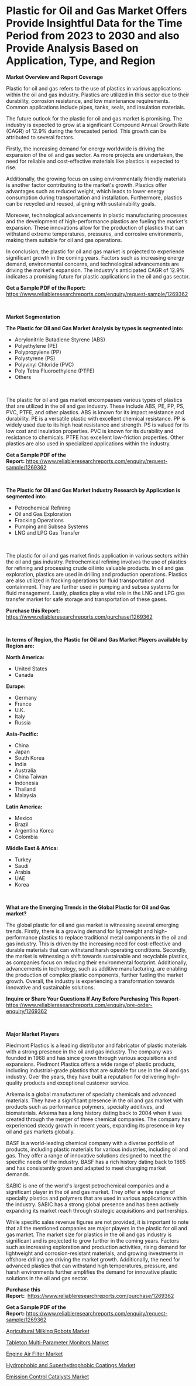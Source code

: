 <p><h1>Plastic for Oil and Gas Market Offers Provide Insightful Data for the Time Period from 2023 to 2030 and also Provide Analysis Based on Application, Type, and Region</h1></p><p><strong>Market Overview and Report Coverage</strong></p>
<p><p>Plastic for oil and gas refers to the use of plastics in various applications within the oil and gas industry. Plastics are utilized in this sector due to their durability, corrosion resistance, and low maintenance requirements. Common applications include pipes, tanks, seals, and insulation materials.</p><p>The future outlook for the plastic for oil and gas market is promising. The industry is expected to grow at a significant Compound Annual Growth Rate (CAGR) of 12.9% during the forecasted period. This growth can be attributed to several factors.</p><p>Firstly, the increasing demand for energy worldwide is driving the expansion of the oil and gas sector. As more projects are undertaken, the need for reliable and cost-effective materials like plastics is expected to rise.</p><p>Additionally, the growing focus on using environmentally friendly materials is another factor contributing to the market's growth. Plastics offer advantages such as reduced weight, which leads to lower energy consumption during transportation and installation. Furthermore, plastics can be recycled and reused, aligning with sustainability goals.</p><p>Moreover, technological advancements in plastic manufacturing processes and the development of high-performance plastics are fueling the market's expansion. These innovations allow for the production of plastics that can withstand extreme temperatures, pressures, and corrosive environments, making them suitable for oil and gas operations.</p><p>In conclusion, the plastic for oil and gas market is projected to experience significant growth in the coming years. Factors such as increasing energy demand, environmental concerns, and technological advancements are driving the market's expansion. The industry's anticipated CAGR of 12.9% indicates a promising future for plastic applications in the oil and gas sector.</p></p>
<p><strong>Get a Sample PDF of the Report:</strong> <a href="https://www.reliableresearchreports.com/enquiry/request-sample/1269362">https://www.reliableresearchreports.com/enquiry/request-sample/1269362</a></p>
<p>&nbsp;</p>
<p><strong>Market Segmentation</strong></p>
<p><strong>The Plastic for Oil and Gas Market Analysis by types is segmented into:</strong></p>
<p><ul><li>Acrylonitrile Butadiene Styrene (ABS)</li><li>Polyethylene (PE)</li><li>Polypropylene (PP)</li><li>Polystyrene (PS)</li><li>Polyvinyl Chloride (PVC)</li><li>Poly Tetra Fluoroethylene (PTFE)</li><li>Others</li></ul></p>
<p>&nbsp;</p>
<p><p>The plastic for oil and gas market encompasses various types of plastics that are utilized in the oil and gas industry. These include ABS, PE, PP, PS, PVC, PTFE, and other plastics. ABS is known for its impact resistance and durability. PE is a versatile plastic with excellent chemical resistance. PP is widely used due to its high heat resistance and strength. PS is valued for its low cost and insulation properties. PVC is known for its durability and resistance to chemicals. PTFE has excellent low-friction properties. Other plastics are also used in specialized applications within the industry.</p></p>
<p><strong>Get a Sample PDF of the Report:</strong>&nbsp;<a href="https://www.reliableresearchreports.com/enquiry/request-sample/1269362">https://www.reliableresearchreports.com/enquiry/request-sample/1269362</a></p>
<p>&nbsp;</p>
<p><strong>The Plastic for Oil and Gas Market Industry Research by Application is segmented into:</strong></p>
<p><ul><li>Petrochemical Refining</li><li>Oil and Gas Exploration</li><li>Fracking Operations</li><li>Pumping and Subsea Systems</li><li>LNG and LPG Gas Transfer</li></ul></p>
<p>&nbsp;</p>
<p><p>The plastic for oil and gas market finds application in various sectors within the oil and gas industry. Petrochemical refining involves the use of plastics for refining and processing crude oil into valuable products. In oil and gas exploration, plastics are used in drilling and production operations. Plastics are also utilized in fracking operations for fluid transportation and containment. They are further used in pumping and subsea systems for fluid management. Lastly, plastics play a vital role in the LNG and LPG gas transfer market for safe storage and transportation of these gases.</p></p>
<p><strong>Purchase this Report:</strong>&nbsp; <a href="https://www.reliableresearchreports.com/purchase/1269362">https://www.reliableresearchreports.com/purchase/1269362</a></p>
<p>&nbsp;</p>
<p><strong>In terms of Region, the Plastic for Oil and Gas Market Players available by Region are:</strong></p>
<p>
    <p> <strong> North America: </strong>
        <ul>
            <li>United States</li>
            <li>Canada</li>
        </ul>
        </p> 
    <p> <strong> Europe: </strong>
        <ul>
            <li>Germany</li>
            <li>France</li>
            <li>U.K.</li>
            <li>Italy</li>
            <li>Russia</li>
        </ul>
        </p> 
    <p> <strong> Asia-Pacific: </strong>
        <ul>
            <li>China</li>
            <li>Japan</li>
            <li>South Korea</li>
            <li>India</li>
            <li>Australia</li>
            <li>China Taiwan</li>
            <li>Indonesia</li>
            <li>Thailand</li>
            <li>Malaysia</li>
        </ul>
        </p> 
    <p> <strong> Latin America: </strong>
        <ul>
            <li>Mexico</li>
            <li>Brazil</li>
            <li>Argentina Korea</li>
            <li>Colombia</li>
        </ul>
        </p> 
    <p> <strong> Middle East & Africa: </strong>
        <ul>
            <li>Turkey</li>
            <li>Saudi</li>
            <li>Arabia</li>
            <li>UAE</li>
            <li>Korea</li>
        </ul>
    </p>
    </p>
<p>&nbsp;</p>
<p><strong>What are the Emerging Trends in the Global Plastic for Oil and Gas market?</strong></p>
<p><p>The global plastic for oil and gas market is witnessing several emerging trends. Firstly, there is a growing demand for lightweight and high-performance plastics to replace traditional metal components in the oil and gas industry. This is driven by the increasing need for cost-effective and durable materials that can withstand harsh operating conditions. Secondly, the market is witnessing a shift towards sustainable and recyclable plastics, as companies focus on reducing their environmental footprint. Additionally, advancements in technology, such as additive manufacturing, are enabling the production of complex plastic components, further fueling the market growth. Overall, the industry is experiencing a transformation towards innovative and sustainable solutions.</p></p>
<p><strong>Inquire or Share Your Questions If Any Before Purchasing This Report</strong>- <a href="https://www.reliableresearchreports.com/enquiry/pre-order-enquiry/1269362">https://www.reliableresearchreports.com/enquiry/pre-order-enquiry/1269362</a></p>
<p>&nbsp;</p>
<p><strong>Major Market Players</strong></p>
<p><p>Piedmont Plastics is a leading distributor and fabricator of plastic materials with a strong presence in the oil and gas industry. The company was founded in 1968 and has since grown through various acquisitions and expansions. Piedmont Plastics offers a wide range of plastic products, including industrial-grade plastics that are suitable for use in the oil and gas industry. Over the years, they have built a reputation for delivering high-quality products and exceptional customer service.</p><p>Arkema is a global manufacturer of specialty chemicals and advanced materials. They have a significant presence in the oil and gas market with products such as performance polymers, specialty additives, and biomaterials. Arkema has a long history dating back to 2004 when it was created through the merger of three chemical companies. The company has experienced steady growth in recent years, expanding its presence in key oil and gas markets globally.</p><p>BASF is a world-leading chemical company with a diverse portfolio of products, including plastic materials for various industries, including oil and gas. They offer a range of innovative solutions designed to meet the specific needs of the industry. BASF has a rich history dating back to 1865 and has consistently grown and adapted to meet changing market demands.</p><p>SABIC is one of the world's largest petrochemical companies and a significant player in the oil and gas market. They offer a wide range of specialty plastics and polymers that are used in various applications within the industry. SABIC has a strong global presence and has been actively expanding its market reach through strategic acquisitions and partnerships.</p><p>While specific sales revenue figures are not provided, it is important to note that all the mentioned companies are major players in the plastic for oil and gas market. The market size for plastics in the oil and gas industry is significant and is projected to grow further in the coming years. Factors such as increasing exploration and production activities, rising demand for lightweight and corrosion-resistant materials, and growing investments in offshore drilling are driving the market growth. Additionally, the need for advanced plastics that can withstand high temperatures, pressure, and harsh environments further amplifies the demand for innovative plastic solutions in the oil and gas sector.</p></p>
<p><strong>Purchase this Report:</strong>&nbsp;&nbsp;<a href="https://www.reliableresearchreports.com/purchase/1269362">https://www.reliableresearchreports.com/purchase/1269362</a></p>
<p></p>
<p><strong>Get a Sample PDF of the Report:</strong>&nbsp;<a href="https://www.reliableresearchreports.com/enquiry/request-sample/1269362">https://www.reliableresearchreports.com/enquiry/request-sample/1269362</a></p>
<p><p><a href="https://github.com/rexevange/Market-Research-Report-List-1/blob/main/agricultural-milking-robots-market.md">Agricultural Milking Robots Market</a></p><p><a href="https://www.linkedin.com/pulse/tabletop-multi-parameter-monitors-market-research-report-unlocks-ktv8e/">Tabletop Multi-Parameter Monitors Market</a></p><p><a href="https://medium.com/@robbleannon/engine-air-filter-market-size-growth-forecast-2023-2030-414ed588d6f3">Engine Air Filter Market</a></p><p><a href="https://github.com/lilstefpacute/Market-Research-Report-List-1/blob/main/hydrophobic-and-superhydrophobic-coatings-market.md">Hydrophobic and Superhydrophobic Coatings Market</a></p><p><a href="https://medium.com/@flavietowne/emission-control-catalysts-market-size-growth-forecast-2023-2030-2b32b2e3738c">Emission Control Catalysts Market</a></p></p>